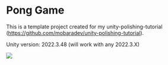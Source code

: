 # Pong Game

This is a template project created for my unity-polishing-tutorial (https://github.com/mobaradev/unity-polishing-tutorial).

Unity version: 2022.3.48 (will work with any 2022.3.X)

![](https://i.imgur.com/sTtnn8T.png)
